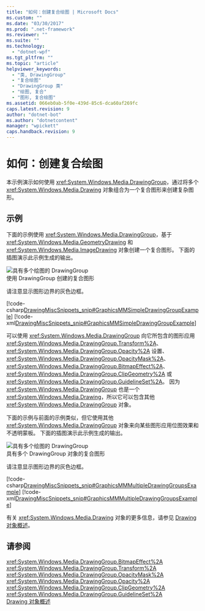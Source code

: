 ```yaml
---
title: "如何：创建复合绘图 | Microsoft Docs"
ms.custom: ""
ms.date: "03/30/2017"
ms.prod: ".net-framework"
ms.reviewer: ""
ms.suite: ""
ms.technology: 
  - "dotnet-wpf"
ms.tgt_pltfrm: ""
ms.topic: "article"
helpviewer_keywords: 
  - "类, DrawingGroup"
  - "复合绘图"
  - "DrawingGroup 类"
  - "绘图, 复合"
  - "图形, 复合绘图"
ms.assetid: 066eb0ab-5f0e-439d-85c6-dca60af269fc
caps.latest.revision: 9
author: "dotnet-bot"
ms.author: "dotnetcontent"
manager: "wpickett"
caps.handback.revision: 9
---
```

# 如何：创建复合绘图
本示例演示如何使用 <xref:System.Windows.Media.DrawingGroup>，通过将多个 <xref:System.Windows.Media.Drawing> 对象组合为一个复合图形来创建复杂图形。  
  
## 示例  
 下面的示例使用 <xref:System.Windows.Media.DrawingGroup>，基于 <xref:System.Windows.Media.GeometryDrawing> 和 <xref:System.Windows.Media.ImageDrawing> 对象创建一个复合图形。  下面的插图演示此示例生成的输出。  
  
 ![具有多个绘图的 DrawingGroup](../../../../docs/framework/wpf/graphics-multimedia/media/graphicsmm-simple.png "graphicsmm\_simple")  
使用 DrawingGroup 创建的复合图形  
  
 请注意显示图形边界的灰色边框。  
  
 [!code-csharp[DrawingMiscSnippets_snip#GraphicsMMSimpleDrawingGroupExample](../../../../samples/snippets/csharp/VS_Snippets_Wpf/DrawingMiscSnippets_snip/CSharp/DrawingGroupExample.cs#graphicsmmsimpledrawinggroupexample)]
 [!code-xml[DrawingMiscSnippets_snip#GraphicsMMSimpleDrawingGroupExample](../../../../samples/snippets/xaml/VS_Snippets_Wpf/DrawingMiscSnippets_snip/XAML/DrawingGroupExample.xaml#graphicsmmsimpledrawinggroupexample)]  
  
 可以使用 <xref:System.Windows.Media.DrawingGroup> 向它所包含的图形应用 <xref:System.Windows.Media.DrawingGroup.Transform%2A>、<xref:System.Windows.Media.DrawingGroup.Opacity%2A> 设置、<xref:System.Windows.Media.DrawingGroup.OpacityMask%2A>、<xref:System.Windows.Media.DrawingGroup.BitmapEffect%2A>、<xref:System.Windows.Media.DrawingGroup.ClipGeometry%2A> 或 <xref:System.Windows.Media.DrawingGroup.GuidelineSet%2A>。  因为 <xref:System.Windows.Media.DrawingGroup> 也是一个 <xref:System.Windows.Media.Drawing>，所以它可以包含其他 <xref:System.Windows.Media.DrawingGroup> 对象。  
  
 下面的示例与前面的示例类似，但它使用其他 <xref:System.Windows.Media.DrawingGroup> 对象来向某些图形应用位图效果和不透明蒙板。  下面的插图演示此示例生成的输出。  
  
 ![具有多个绘图的 DrawingGroup](../../../../docs/framework/wpf/graphics-multimedia/media/graphicsmm-multiple.png "graphicsmm\_multiple")  
具有多个 DrawingGroup 对象的复合图形  
  
 请注意显示图形边界的灰色边框。  
  
 [!code-csharp[DrawingMiscSnippets_snip#GraphicsMMMultipleDrawingGroupsExample](../../../../samples/snippets/csharp/VS_Snippets_Wpf/DrawingMiscSnippets_snip/CSharp/DrawingGroupExample.cs#graphicsmmmultipledrawinggroupsexample)]
 [!code-xml[DrawingMiscSnippets_snip#GraphicsMMMultipleDrawingGroupsExample](../../../../samples/snippets/xaml/VS_Snippets_Wpf/DrawingMiscSnippets_snip/XAML/DrawingGroupExample.xaml#graphicsmmmultipledrawinggroupsexample)]  
  
 有关 <xref:System.Windows.Media.Drawing> 对象的更多信息，请参见 [Drawing 对象概述](../../../../docs/framework/wpf/graphics-multimedia/drawing-objects-overview.md)。  
  
## 请参阅  
 <xref:System.Windows.Media.DrawingGroup.BitmapEffect%2A>   
 <xref:System.Windows.Media.DrawingGroup.Transform%2A>   
 <xref:System.Windows.Media.DrawingGroup.OpacityMask%2A>   
 <xref:System.Windows.Media.DrawingGroup.Opacity%2A>   
 <xref:System.Windows.Media.DrawingGroup.ClipGeometry%2A>   
 <xref:System.Windows.Media.DrawingGroup.GuidelineSet%2A>   
 [Drawing 对象概述](../../../../docs/framework/wpf/graphics-multimedia/drawing-objects-overview.md)